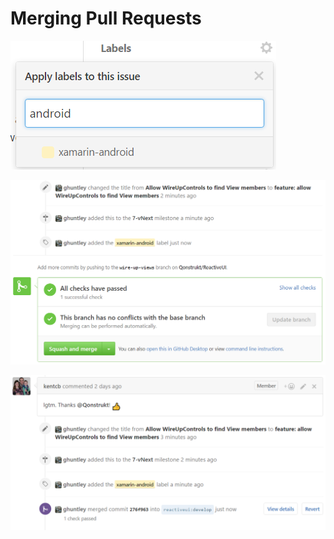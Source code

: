 # Merging Pull Requests

![](/en/images/contributing/apply-one-or-more-labels.png)


![](/en/images/contributing/ready-for-squash-and-merge.png)

![](/en/images/contributing/contribution-merged.png)


